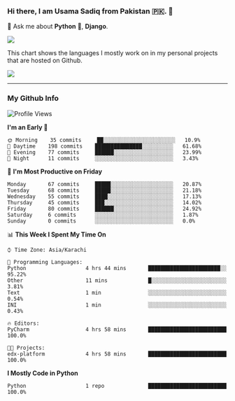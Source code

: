 ### Hi there, I am Usama Sadiq from Pakistan 🇵🇰. 👋

💬 Ask me about **Python** 🐍, **Django**. <!-- , Testing, Docker, Jenkins Automation, -->

<!--  
🗣 I love to talk about
  - Automating day-to-day stuff using Python
  - **Urdu Literature** 📚, **Anime** 💻, **Manga** 📜, **Light Novels** 📜, **Comics** 📱.  
-->

<img align="center" src="https://github-readme-stats.vercel.app/api?username=UsamaSadiq&custom_title=My Stats&show_icons=true&theme=dark&count_private=true&include_all_commits=true" />

This chart shows the languages I mostly work on in my personal projects that are hosted on Github.

<img align="center" src="https://github-readme-stats.vercel.app/api/top-langs/?username=UsamaSadiq&langs_count=10&layout=compact" />

--- 
### My Github Info
<!--START_SECTION:waka-->
![Profile Views](http://img.shields.io/badge/Profile%20Views-0-blue)

**I'm an Early 🐤** 

```text
🌞 Morning    35 commits     ██░░░░░░░░░░░░░░░░░░░░░░░   10.9% 
🌆 Daytime    198 commits    ███████████████░░░░░░░░░░   61.68% 
🌃 Evening    77 commits     ██████░░░░░░░░░░░░░░░░░░░   23.99% 
🌙 Night      11 commits     ░░░░░░░░░░░░░░░░░░░░░░░░░   3.43%

```
📅 **I'm Most Productive on Friday** 

```text
Monday       67 commits     █████░░░░░░░░░░░░░░░░░░░░   20.87% 
Tuesday      68 commits     █████░░░░░░░░░░░░░░░░░░░░   21.18% 
Wednesday    55 commits     ████░░░░░░░░░░░░░░░░░░░░░   17.13% 
Thursday     45 commits     ███░░░░░░░░░░░░░░░░░░░░░░   14.02% 
Friday       80 commits     ██████░░░░░░░░░░░░░░░░░░░   24.92% 
Saturday     6 commits      ░░░░░░░░░░░░░░░░░░░░░░░░░   1.87% 
Sunday       0 commits      ░░░░░░░░░░░░░░░░░░░░░░░░░   0.0%

```


📊 **This Week I Spent My Time On** 

```text
⌚︎ Time Zone: Asia/Karachi

💬 Programming Languages: 
Python                   4 hrs 44 mins       ███████████████████████░░   95.22% 
Other                    11 mins             █░░░░░░░░░░░░░░░░░░░░░░░░   3.81% 
Text                     1 min               ░░░░░░░░░░░░░░░░░░░░░░░░░   0.54% 
INI                      1 min               ░░░░░░░░░░░░░░░░░░░░░░░░░   0.43%

🔥 Editors: 
PyCharm                  4 hrs 58 mins       █████████████████████████   100.0%

🐱‍💻 Projects: 
edx-platform             4 hrs 58 mins       █████████████████████████   100.0%

```

**I Mostly Code in Python** 

```text
Python                   1 repo              █████████████████████████   100.0%

```



<!--END_SECTION:waka-->
<!--
**UsamaSadiq/UsamaSadiq** is a ✨ _special_ ✨ repository because its `README.md` (this file) appears on your GitHub profile.

Here are some ideas to get you started:

- 🔭 I’m currently working on ...
- 🌱 I’m currently learning ...
- 👯 I’m looking to collaborate on ...
- 🤔 I’m looking for help with ...
- 📫 How to reach me: ...
- 😄 Pronouns: ...
- ⚡ Fun fact: ...
-->
